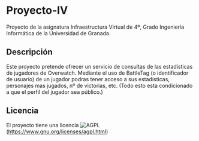 # Proyecto-IV
Proyecto de la asignatura Infraestructura Virtual de 4º, Grado Ingeniería Informática de la Universidad de Granada.

## Descripción
Este proyecto pretende ofrecer un servicio de consultas de las estadísticas de jugadores de Overwatch.
Mediante el uso de BattleTag (o identificador de usuario) de un jugador podras tener acceso a sus estadísticas, personajes mas jugados, nº de victorias, etc. (Todo esto esta condicionado a que el perfil del jugador sea público.)

## Licencia
El proyecto tiene una licencia ![AGPL](https://camo.githubusercontent.com/cb1d26ec555a33e9f09fe279b5edc49996a3bb3b/68747470733a2f2f696d672e736869656c64732e696f2f62616467652f4c6963656e73652d4147504c25323076332d626c75652e737667)(https://www.gnu.org/licenses/agpl.html)
